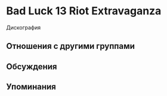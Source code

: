 # Bad Luck 13 Riot Extravaganza

Дискография

## Отношения с другими группами


## Обсуждения


## Упоминания

